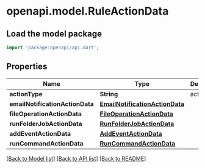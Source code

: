 # openapi.model.RuleActionData

## Load the model package
```dart
import 'package:openapi/api.dart';
```

## Properties
Name | Type | Description | Notes
------------ | ------------- | ------------- | -------------
**actionType** | **String** | action type | [optional] 
**emailNotificationActionData** | [**EmailNotificationActionData**](EmailNotificationActionData.md) |  | [optional] 
**fileOperationActionData** | [**FileOperationActionData**](FileOperationActionData.md) |  | [optional] 
**runFolderJobActionData** | [**RunFolderJobActionData**](RunFolderJobActionData.md) |  | [optional] 
**addEventActionData** | [**AddEventActionData**](AddEventActionData.md) |  | [optional] 
**runCommandActionData** | [**RunCommandActionData**](RunCommandActionData.md) |  | [optional] 

[[Back to Model list]](../README.md#documentation-for-models) [[Back to API list]](../README.md#documentation-for-api-endpoints) [[Back to README]](../README.md)


